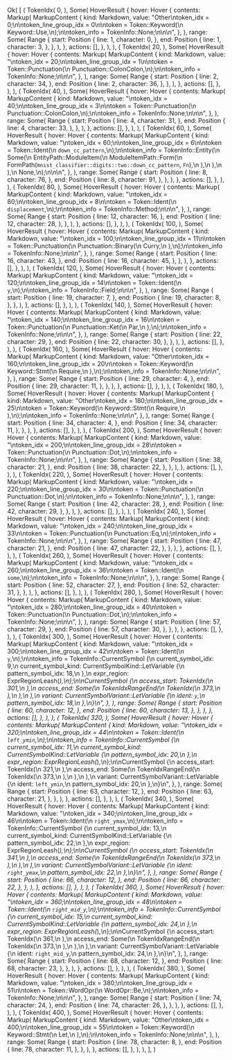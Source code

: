Ok(
    [
        (
            TokenIdx(
                0,
            ),
            Some(
                HoverResult {
                    hover: Hover {
                        contents: Markup(
                            MarkupContent {
                                kind: Markdown,
                                value: "Other\ntoken_idx = 0;\n\ntoken_line_group_idx = 0\n\ntoken = Token::Keyword(\n    Keyword::Use,\n);\n\ntoken_info = TokenInfo::None;\n\n\n",
                            },
                        ),
                        range: Some(
                            Range {
                                start: Position {
                                    line: 1,
                                    character: 0,
                                },
                                end: Position {
                                    line: 1,
                                    character: 3,
                                },
                            },
                        ),
                    },
                    actions: [],
                },
            ),
        ),
        (
            TokenIdx(
                20,
            ),
            Some(
                HoverResult {
                    hover: Hover {
                        contents: Markup(
                            MarkupContent {
                                kind: Markdown,
                                value: "\ntoken_idx = 20;\n\ntoken_line_group_idx = 1\n\ntoken = Token::Punctuation(\n    Punctuation::ColonColon,\n);\n\ntoken_info = TokenInfo::None;\n\n\n",
                            },
                        ),
                        range: Some(
                            Range {
                                start: Position {
                                    line: 2,
                                    character: 34,
                                },
                                end: Position {
                                    line: 2,
                                    character: 36,
                                },
                            },
                        ),
                    },
                    actions: [],
                },
            ),
        ),
        (
            TokenIdx(
                40,
            ),
            Some(
                HoverResult {
                    hover: Hover {
                        contents: Markup(
                            MarkupContent {
                                kind: Markdown,
                                value: "\ntoken_idx = 40;\n\ntoken_line_group_idx = 3\n\ntoken = Token::Punctuation(\n    Punctuation::ColonColon,\n);\n\ntoken_info = TokenInfo::None;\n\n\n",
                            },
                        ),
                        range: Some(
                            Range {
                                start: Position {
                                    line: 4,
                                    character: 31,
                                },
                                end: Position {
                                    line: 4,
                                    character: 33,
                                },
                            },
                        ),
                    },
                    actions: [],
                },
            ),
        ),
        (
            TokenIdx(
                60,
            ),
            Some(
                HoverResult {
                    hover: Hover {
                        contents: Markup(
                            MarkupContent {
                                kind: Markdown,
                                value: "\ntoken_idx = 60;\n\ntoken_line_group_idx = 6\n\ntoken = Token::Ident(\n    `down_cc_pattern`,\n);\n\ntoken_info = TokenInfo::Entity(\n    Some(\n        EntityPath::ModuleItem(\n            ModuleItemPath::Form(\n                FormPath(`mnist_classifier::digits::two::down_cc_pattern`, `Fn`),\n            ),\n        ),\n    ),\n    None,\n);\n\n\n",
                            },
                        ),
                        range: Some(
                            Range {
                                start: Position {
                                    line: 8,
                                    character: 76,
                                },
                                end: Position {
                                    line: 8,
                                    character: 91,
                                },
                            },
                        ),
                    },
                    actions: [],
                },
            ),
        ),
        (
            TokenIdx(
                80,
            ),
            Some(
                HoverResult {
                    hover: Hover {
                        contents: Markup(
                            MarkupContent {
                                kind: Markdown,
                                value: "\ntoken_idx = 80;\n\ntoken_line_group_idx = 8\n\ntoken = Token::Ident(\n    `displacement`,\n);\n\ntoken_info = TokenInfo::Method;\n\n\n",
                            },
                        ),
                        range: Some(
                            Range {
                                start: Position {
                                    line: 12,
                                    character: 16,
                                },
                                end: Position {
                                    line: 12,
                                    character: 28,
                                },
                            },
                        ),
                    },
                    actions: [],
                },
            ),
        ),
        (
            TokenIdx(
                100,
            ),
            Some(
                HoverResult {
                    hover: Hover {
                        contents: Markup(
                            MarkupContent {
                                kind: Markdown,
                                value: "\ntoken_idx = 100;\n\ntoken_line_group_idx = 11\n\ntoken = Token::Punctuation(\n    Punctuation::Binary(\n        Curry,\n    ),\n);\n\ntoken_info = TokenInfo::None;\n\n\n",
                            },
                        ),
                        range: Some(
                            Range {
                                start: Position {
                                    line: 16,
                                    character: 43,
                                },
                                end: Position {
                                    line: 16,
                                    character: 45,
                                },
                            },
                        ),
                    },
                    actions: [],
                },
            ),
        ),
        (
            TokenIdx(
                120,
            ),
            Some(
                HoverResult {
                    hover: Hover {
                        contents: Markup(
                            MarkupContent {
                                kind: Markdown,
                                value: "\ntoken_idx = 120;\n\ntoken_line_group_idx = 14\n\ntoken = Token::Ident(\n    `y`,\n);\n\ntoken_info = TokenInfo::Field;\n\n\n",
                            },
                        ),
                        range: Some(
                            Range {
                                start: Position {
                                    line: 19,
                                    character: 7,
                                },
                                end: Position {
                                    line: 19,
                                    character: 8,
                                },
                            },
                        ),
                    },
                    actions: [],
                },
            ),
        ),
        (
            TokenIdx(
                140,
            ),
            Some(
                HoverResult {
                    hover: Hover {
                        contents: Markup(
                            MarkupContent {
                                kind: Markdown,
                                value: "\ntoken_idx = 140;\n\ntoken_line_group_idx = 16\n\ntoken = Token::Punctuation(\n    Punctuation::Ket(\n        Par,\n    ),\n);\n\ntoken_info = TokenInfo::None;\n\n\n",
                            },
                        ),
                        range: Some(
                            Range {
                                start: Position {
                                    line: 22,
                                    character: 29,
                                },
                                end: Position {
                                    line: 22,
                                    character: 30,
                                },
                            },
                        ),
                    },
                    actions: [],
                },
            ),
        ),
        (
            TokenIdx(
                160,
            ),
            Some(
                HoverResult {
                    hover: Hover {
                        contents: Markup(
                            MarkupContent {
                                kind: Markdown,
                                value: "Other\ntoken_idx = 160;\n\ntoken_line_group_idx = 20\n\ntoken = Token::Keyword(\n    Keyword::Stmt(\n        Require,\n    ),\n);\n\ntoken_info = TokenInfo::None;\n\n\n",
                            },
                        ),
                        range: Some(
                            Range {
                                start: Position {
                                    line: 29,
                                    character: 4,
                                },
                                end: Position {
                                    line: 29,
                                    character: 11,
                                },
                            },
                        ),
                    },
                    actions: [],
                },
            ),
        ),
        (
            TokenIdx(
                180,
            ),
            Some(
                HoverResult {
                    hover: Hover {
                        contents: Markup(
                            MarkupContent {
                                kind: Markdown,
                                value: "Other\ntoken_idx = 180;\n\ntoken_line_group_idx = 25\n\ntoken = Token::Keyword(\n    Keyword::Stmt(\n        Require,\n    ),\n);\n\ntoken_info = TokenInfo::None;\n\n\n",
                            },
                        ),
                        range: Some(
                            Range {
                                start: Position {
                                    line: 34,
                                    character: 4,
                                },
                                end: Position {
                                    line: 34,
                                    character: 11,
                                },
                            },
                        ),
                    },
                    actions: [],
                },
            ),
        ),
        (
            TokenIdx(
                200,
            ),
            Some(
                HoverResult {
                    hover: Hover {
                        contents: Markup(
                            MarkupContent {
                                kind: Markdown,
                                value: "\ntoken_idx = 200;\n\ntoken_line_group_idx = 28\n\ntoken = Token::Punctuation(\n    Punctuation::Dot,\n);\n\ntoken_info = TokenInfo::None;\n\n\n",
                            },
                        ),
                        range: Some(
                            Range {
                                start: Position {
                                    line: 38,
                                    character: 21,
                                },
                                end: Position {
                                    line: 38,
                                    character: 22,
                                },
                            },
                        ),
                    },
                    actions: [],
                },
            ),
        ),
        (
            TokenIdx(
                220,
            ),
            Some(
                HoverResult {
                    hover: Hover {
                        contents: Markup(
                            MarkupContent {
                                kind: Markdown,
                                value: "\ntoken_idx = 220;\n\ntoken_line_group_idx = 30\n\ntoken = Token::Punctuation(\n    Punctuation::Dot,\n);\n\ntoken_info = TokenInfo::None;\n\n\n",
                            },
                        ),
                        range: Some(
                            Range {
                                start: Position {
                                    line: 42,
                                    character: 28,
                                },
                                end: Position {
                                    line: 42,
                                    character: 29,
                                },
                            },
                        ),
                    },
                    actions: [],
                },
            ),
        ),
        (
            TokenIdx(
                240,
            ),
            Some(
                HoverResult {
                    hover: Hover {
                        contents: Markup(
                            MarkupContent {
                                kind: Markdown,
                                value: "\ntoken_idx = 240;\n\ntoken_line_group_idx = 33\n\ntoken = Token::Punctuation(\n    Punctuation::Eq,\n);\n\ntoken_info = TokenInfo::None;\n\n\n",
                            },
                        ),
                        range: Some(
                            Range {
                                start: Position {
                                    line: 47,
                                    character: 21,
                                },
                                end: Position {
                                    line: 47,
                                    character: 22,
                                },
                            },
                        ),
                    },
                    actions: [],
                },
            ),
        ),
        (
            TokenIdx(
                260,
            ),
            Some(
                HoverResult {
                    hover: Hover {
                        contents: Markup(
                            MarkupContent {
                                kind: Markdown,
                                value: "\ntoken_idx = 260;\n\ntoken_line_group_idx = 36\n\ntoken = Token::Ident(\n    `some`,\n);\n\ntoken_info = TokenInfo::None;\n\n\n",
                            },
                        ),
                        range: Some(
                            Range {
                                start: Position {
                                    line: 52,
                                    character: 27,
                                },
                                end: Position {
                                    line: 52,
                                    character: 31,
                                },
                            },
                        ),
                    },
                    actions: [],
                },
            ),
        ),
        (
            TokenIdx(
                280,
            ),
            Some(
                HoverResult {
                    hover: Hover {
                        contents: Markup(
                            MarkupContent {
                                kind: Markdown,
                                value: "\ntoken_idx = 280;\n\ntoken_line_group_idx = 40\n\ntoken = Token::Punctuation(\n    Punctuation::Dot,\n);\n\ntoken_info = TokenInfo::None;\n\n\n",
                            },
                        ),
                        range: Some(
                            Range {
                                start: Position {
                                    line: 57,
                                    character: 29,
                                },
                                end: Position {
                                    line: 57,
                                    character: 30,
                                },
                            },
                        ),
                    },
                    actions: [],
                },
            ),
        ),
        (
            TokenIdx(
                300,
            ),
            Some(
                HoverResult {
                    hover: Hover {
                        contents: Markup(
                            MarkupContent {
                                kind: Markdown,
                                value: "\ntoken_idx = 300;\n\ntoken_line_group_idx = 42\n\ntoken = Token::Ident(\n    `y`,\n);\n\ntoken_info = TokenInfo::CurrentSymbol {\n    current_symbol_idx: 9,\n    current_symbol_kind: CurrentSymbolKind::LetVariable {\n        pattern_symbol_idx: 18,\n    },\n    expr_region: ExprRegionLeash(_),\n};\n\nCurrentSymbol {\n    access_start: TokenIdx(\n        301,\n    ),\n    access_end: Some(\n        TokenIdxRangeEnd(\n            TokenIdx(\n                373,\n            ),\n        ),\n    ),\n    variant: CurrentSymbolVariant::LetVariable {\n        ident: `y`,\n        pattern_symbol_idx: 18,\n    },\n}\n",
                            },
                        ),
                        range: Some(
                            Range {
                                start: Position {
                                    line: 60,
                                    character: 12,
                                },
                                end: Position {
                                    line: 60,
                                    character: 13,
                                },
                            },
                        ),
                    },
                    actions: [],
                },
            ),
        ),
        (
            TokenIdx(
                320,
            ),
            Some(
                HoverResult {
                    hover: Hover {
                        contents: Markup(
                            MarkupContent {
                                kind: Markdown,
                                value: "\ntoken_idx = 320;\n\ntoken_line_group_idx = 44\n\ntoken = Token::Ident(\n    `left_ymin`,\n);\n\ntoken_info = TokenInfo::CurrentSymbol {\n    current_symbol_idx: 11,\n    current_symbol_kind: CurrentSymbolKind::LetVariable {\n        pattern_symbol_idx: 20,\n    },\n    expr_region: ExprRegionLeash(_),\n};\n\nCurrentSymbol {\n    access_start: TokenIdx(\n        321,\n    ),\n    access_end: Some(\n        TokenIdxRangeEnd(\n            TokenIdx(\n                373,\n            ),\n        ),\n    ),\n    variant: CurrentSymbolVariant::LetVariable {\n        ident: `left_ymin`,\n        pattern_symbol_idx: 20,\n    },\n}\n",
                            },
                        ),
                        range: Some(
                            Range {
                                start: Position {
                                    line: 63,
                                    character: 12,
                                },
                                end: Position {
                                    line: 63,
                                    character: 21,
                                },
                            },
                        ),
                    },
                    actions: [],
                },
            ),
        ),
        (
            TokenIdx(
                340,
            ),
            Some(
                HoverResult {
                    hover: Hover {
                        contents: Markup(
                            MarkupContent {
                                kind: Markdown,
                                value: "\ntoken_idx = 340;\n\ntoken_line_group_idx = 46\n\ntoken = Token::Ident(\n    `right_ymax`,\n);\n\ntoken_info = TokenInfo::CurrentSymbol {\n    current_symbol_idx: 13,\n    current_symbol_kind: CurrentSymbolKind::LetVariable {\n        pattern_symbol_idx: 22,\n    },\n    expr_region: ExprRegionLeash(_),\n};\n\nCurrentSymbol {\n    access_start: TokenIdx(\n        341,\n    ),\n    access_end: Some(\n        TokenIdxRangeEnd(\n            TokenIdx(\n                373,\n            ),\n        ),\n    ),\n    variant: CurrentSymbolVariant::LetVariable {\n        ident: `right_ymax`,\n        pattern_symbol_idx: 22,\n    },\n}\n",
                            },
                        ),
                        range: Some(
                            Range {
                                start: Position {
                                    line: 66,
                                    character: 12,
                                },
                                end: Position {
                                    line: 66,
                                    character: 22,
                                },
                            },
                        ),
                    },
                    actions: [],
                },
            ),
        ),
        (
            TokenIdx(
                360,
            ),
            Some(
                HoverResult {
                    hover: Hover {
                        contents: Markup(
                            MarkupContent {
                                kind: Markdown,
                                value: "\ntoken_idx = 360;\n\ntoken_line_group_idx = 48\n\ntoken = Token::Ident(\n    `right_mid_y`,\n);\n\ntoken_info = TokenInfo::CurrentSymbol {\n    current_symbol_idx: 15,\n    current_symbol_kind: CurrentSymbolKind::LetVariable {\n        pattern_symbol_idx: 24,\n    },\n    expr_region: ExprRegionLeash(_),\n};\n\nCurrentSymbol {\n    access_start: TokenIdx(\n        361,\n    ),\n    access_end: Some(\n        TokenIdxRangeEnd(\n            TokenIdx(\n                373,\n            ),\n        ),\n    ),\n    variant: CurrentSymbolVariant::LetVariable {\n        ident: `right_mid_y`,\n        pattern_symbol_idx: 24,\n    },\n}\n",
                            },
                        ),
                        range: Some(
                            Range {
                                start: Position {
                                    line: 68,
                                    character: 12,
                                },
                                end: Position {
                                    line: 68,
                                    character: 23,
                                },
                            },
                        ),
                    },
                    actions: [],
                },
            ),
        ),
        (
            TokenIdx(
                380,
            ),
            Some(
                HoverResult {
                    hover: Hover {
                        contents: Markup(
                            MarkupContent {
                                kind: Markdown,
                                value: "\ntoken_idx = 380;\n\ntoken_line_group_idx = 51\n\ntoken = Token::WordOpr(\n    WordOpr::Be,\n);\n\ntoken_info = TokenInfo::None;\n\n\n",
                            },
                        ),
                        range: Some(
                            Range {
                                start: Position {
                                    line: 74,
                                    character: 24,
                                },
                                end: Position {
                                    line: 74,
                                    character: 26,
                                },
                            },
                        ),
                    },
                    actions: [],
                },
            ),
        ),
        (
            TokenIdx(
                400,
            ),
            Some(
                HoverResult {
                    hover: Hover {
                        contents: Markup(
                            MarkupContent {
                                kind: Markdown,
                                value: "Other\ntoken_idx = 400;\n\ntoken_line_group_idx = 55\n\ntoken = Token::Keyword(\n    Keyword::Stmt(\n        Let,\n    ),\n);\n\ntoken_info = TokenInfo::None;\n\n\n",
                            },
                        ),
                        range: Some(
                            Range {
                                start: Position {
                                    line: 78,
                                    character: 8,
                                },
                                end: Position {
                                    line: 78,
                                    character: 11,
                                },
                            },
                        ),
                    },
                    actions: [],
                },
            ),
        ),
    ],
)